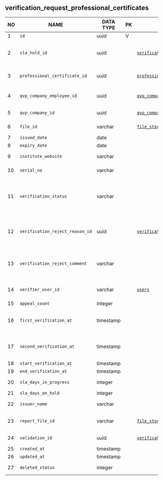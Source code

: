 verification_request_professional_certificates
----------------------------


NO | NAME | DATA TYPE | PK | FK | DESCRIPTION            
---|------|-----------|----|----|-------------
1|`id` | uuid | V |  | autogen
2|`sla_hold_id` | uuid |  | [`verification_request_sla_holds`](verification_request_sla_holds.md) | A ref to the most recent sla hold that was caused by verification of this certificate
3|`professional_certificate_id` | uuid |  | [`professional_certificates`](professional_certificates.md) | A reference to the list of known professional certificates
4|`qvp_company_employee_id` | uuid |  | [`qvp_company_employees`](qvp_company_employees.md) | SP employee who is assigned for doing the verification
5|`qvp_company_id` | uuid |  | [`qvp_companies`](qvp_companies.md) | Service provider who is doing the verification
6|`file_id` | varchar |  | [`file_storage`](file_storage.md) | A copy of professional certificate in pdf format
7|`issued_date` | date |  |  | Certificate issue date
8|`expiry_date` | date |  |  | Certificate expiry date
9|`institute_website` | varchar |  |  | Website URL of the institute that issued the certificate
10|`serial_no` | varchar |  |  | Human-readable certificate number
11|`verification_status` | varchar |  |  | One of: DRAFT, PENDING, IN_PROGRESS, FOR_UPDATE, UPDATED, ON_HOLD, VERIFIED, UNABLE_TO_VERIFY, REJECTED, WITHDRAWN
12|`verification_reject_reason_id` | uuid |  | [`verification_reject_reasons`](verification_reject_reasons.md) | Nullable. When verification_status is REJECTED or UNABLE_TO_VERIFY, a reject reason is required.
13|`verification_reject_comment` | varchar |  |  | If verification_reject_reason_id is set and it requires comment, the comment is specified here.
14|`verifier_user_id` | varchar |  | [`users`](users.md) | User account that was used by the verifier (qvp_company_employee)
15|`appeal_count` | integer |  |  | Total number of appeals
16|`first_verification_at` | timestamp |  |  | Same as 'end_verification_at' when verification is done for the first time.
17|`second_verification_at` | timestamp |  |  | Same as 'end_verification_at' when verification is done for the second time.
18|`start_verification_at` | timestamp |  |  | 
19|`end_verification_at` | timestamp |  |  | 
20|`sla_days_in_progress` | integer |  |  | Statistics: total days in progress
21|`sla_days_on_hold` | integer |  |  | 
22|`issuer_name` | varchar |  |  | Organization that issued the certificate
23|`report_file_id` | varchar |  | [`file_storage`](file_storage.md) | Verification report - printable version in pdf format
24|`validation_id` | uuid |  | [`verification_request_validations`](verification_request_validations.md) | A reference to the most recent validation
25|`created_at` | timestamp |  |  | 
26|`updated_at` | timestamp |  |  | 
27|`deleted_status` | integer |  |  | 0 - active record, 1 - deleted record.
